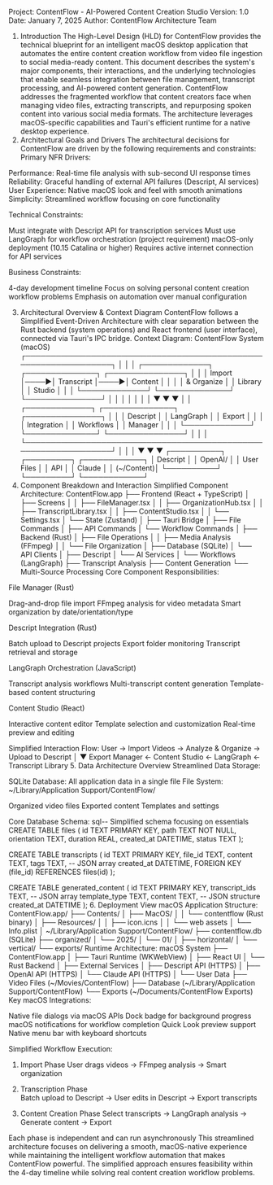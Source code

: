 
Project: ContentFlow - AI-Powered Content Creation Studio
Version: 1.0
Date: January 7, 2025
Author: ContentFlow Architecture Team
1. Introduction
The High-Level Design (HLD) for ContentFlow provides the technical blueprint for an intelligent macOS desktop application that automates the entire content creation workflow from video file ingestion to social media-ready content. This document describes the system's major components, their interactions, and the underlying technologies that enable seamless integration between file management, transcript processing, and AI-powered content generation.
ContentFlow addresses the fragmented workflow that content creators face when managing video files, extracting transcripts, and repurposing spoken content into various social media formats. The architecture leverages macOS-specific capabilities and Tauri's efficient runtime for a native desktop experience.
2. Architectural Goals and Drivers
The architectural decisions for ContentFlow are driven by the following requirements and constraints:
Primary NFR Drivers:

Performance: Real-time file analysis with sub-second UI response times
Reliability: Graceful handling of external API failures (Descript, AI services)
User Experience: Native macOS look and feel with smooth animations
Simplicity: Streamlined workflow focusing on core functionality

Technical Constraints:

Must integrate with Descript API for transcription services
Must use LangGraph for workflow orchestration (project requirement)
macOS-only deployment (10.15 Catalina or higher)
Requires active internet connection for API services

Business Constraints:

4-day development timeline
Focus on solving personal content creation workflow problems
Emphasis on automation over manual configuration

3. Architectural Overview & Context Diagram
ContentFlow follows a Simplified Event-Driven Architecture with clear separation between the Rust backend (system operations) and React frontend (user interface), connected via Tauri's IPC bridge.
Context Diagram:
                            ContentFlow System (macOS)
    ┌─────────────────────────────────────────────────────────────────┐
    │                                                                 │
    │  ┌─────────────┐     ┌──────────────┐     ┌───────────────┐   │
    │  │   Import    │────▶│  Transcript  │────▶│   Content     │   │
    │  │  & Organize │     │   Library    │     │   Studio      │   │
    │  └─────────────┘     └──────────────┘     └───────────────┘   │
    │         │                    │                     │           │
    │         ▼                    ▼                     ▼           │
    │  ┌─────────────┐     ┌──────────────┐     ┌───────────────┐   │
    │  │  Descript   │     │  LangGraph   │     │    Export     │   │
    │  │ Integration │     │  Workflows   │     │   Manager     │   │
    │  └─────────────┘     └──────────────┘     └───────────────┘   │
    │                                                                 │
    └─────────────────────────────────────────────────────────────────┘
                        │          │          │
                        ▼          ▼          ▼
                 ┌──────────┐ ┌─────────┐ ┌────────────┐
                 │ Descript │ │ OpenAI/ │ │ User Files │
                 │   API    │ │ Claude  │ │ (~/Content)│
                 └──────────┘ └─────────┘ └────────────┘
4. Component Breakdown and Interaction
Simplified Component Architecture:
ContentFlow.app
├── Frontend (React + TypeScript)
│   ├── Screens
│   │   ├── FileManager.tsx
│   │   ├── OrganizationHub.tsx
│   │   ├── TranscriptLibrary.tsx
│   │   ├── ContentStudio.tsx
│   │   └── Settings.tsx
│   └── State (Zustand)
│
├── Tauri Bridge
│   ├── File Commands
│   ├── API Commands
│   └── Workflow Commands
│
├── Backend (Rust)
│   ├── File Operations
│   │   ├── Media Analysis (FFmpeg)
│   │   └── File Organization
│   ├── Database (SQLite)
│   └── API Clients
│       ├── Descript
│       └── AI Services
│
└── Workflows (LangGraph)
    ├── Transcript Analysis
    ├── Content Generation
    └── Multi-Source Processing
Core Component Responsibilities:

File Manager (Rust)

Drag-and-drop file import
FFmpeg analysis for video metadata
Smart organization by date/orientation/type


Descript Integration (Rust)

Batch upload to Descript projects
Export folder monitoring
Transcript retrieval and storage


LangGraph Orchestration (JavaScript)

Transcript analysis workflows
Multi-transcript content generation
Template-based content structuring


Content Studio (React)

Interactive content editor
Template selection and customization
Real-time preview and editing



Simplified Interaction Flow:
User → Import Videos → Analyze & Organize → Upload to Descript
                                                    │
                                                    ▼
Export Manager ← Content Studio ← LangGraph ← Transcript Library
5. Data Architecture Overview
Streamlined Data Storage:

SQLite Database: All application data in a single file
File System: ~/Library/Application Support/ContentFlow/

Organized video files
Exported content
Templates and settings



Core Database Schema:
sql-- Simplified schema focusing on essentials
CREATE TABLE files (
    id TEXT PRIMARY KEY,
    path TEXT NOT NULL,
    orientation TEXT,
    duration REAL,
    created_at DATETIME,
    status TEXT
);

CREATE TABLE transcripts (
    id TEXT PRIMARY KEY,
    file_id TEXT,
    content TEXT,
    tags TEXT, -- JSON array
    created_at DATETIME,
    FOREIGN KEY (file_id) REFERENCES files(id)
);

CREATE TABLE generated_content (
    id TEXT PRIMARY KEY,
    transcript_ids TEXT, -- JSON array
    template_type TEXT,
    content TEXT, -- JSON structure
    created_at DATETIME
);
6. Deployment View
macOS Application Structure:
ContentFlow.app/
├── Contents/
│   ├── MacOS/
│   │   └── contentflow (Rust binary)
│   ├── Resources/
│   │   ├── icon.icns
│   │   └── web assets
│   └── Info.plist
│
~/Library/Application Support/ContentFlow/
├── contentflow.db (SQLite)
├── organized/
│   └── 2025/
│       └── 01/
│           ├── horizontal/
│           └── vertical/
└── exports/
Runtime Architecture:
macOS System
├── ContentFlow.app
│   ├── Tauri Runtime (WKWebView)
│   ├── React UI
│   └── Rust Backend
│
├── External Services
│   ├── Descript API (HTTPS)
│   ├── OpenAI API (HTTPS)
│   └── Claude API (HTTPS)
│
└── User Data
    ├── Video Files (~/Movies/ContentFlow)
    ├── Database (~/Library/Application Support/ContentFlow)
    └── Exports (~/Documents/ContentFlow Exports)
Key macOS Integrations:

Native file dialogs via macOS APIs
Dock badge for background progress
macOS notifications for workflow completion
Quick Look preview support
Native menu bar with keyboard shortcuts

Simplified Workflow Execution:
1. Import Phase
   User drags videos → FFmpeg analysis → Smart organization

2. Transcription Phase  
   Batch upload to Descript → User edits in Descript → Export transcripts

3. Content Creation Phase
   Select transcripts → LangGraph analysis → Generate content → Export

Each phase is independent and can run asynchronously
This streamlined architecture focuses on delivering a smooth, macOS-native experience while maintaining the intelligent workflow automation that makes ContentFlow powerful. The simplified approach ensures feasibility within the 4-day timeline while solving real content creation workflow problems.